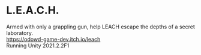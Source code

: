 # L.E.A.C.H.  
Armed with only a grappling gun, help LEACH escape the depths of a secret laboratory.  
https://odowd-game-dev.itch.io/leach  
Running Unity 2021.2.2F1  
